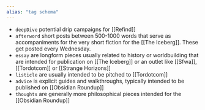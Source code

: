 ```yaml
---
alias: "tag schema"
---
```


- `deepDive` potential drip campaigns for [[Refind]]
- `afterword` short posts between 500-1000 words that serve as accompaniments for the very short fiction for the [[The Iceberg]]. These get posted every Wednesday. 
- `essay` are longform pieces usually related to history or worldbuilding that are intended for publication on [[The Iceberg]] or an outlet like [[Sfwa]], [[Tordotcom]] or [[Strange Horizons]] 
- `listicle` are usually intended to be pitched to [[Tordotcom]]
- `advice` is explicit guides and walkthroughs, typically intended to be published on [[Obsidian Roundup]]
- `thoughts` are generally more philosophical pieces intended for the [[Obsidian Roundup]]